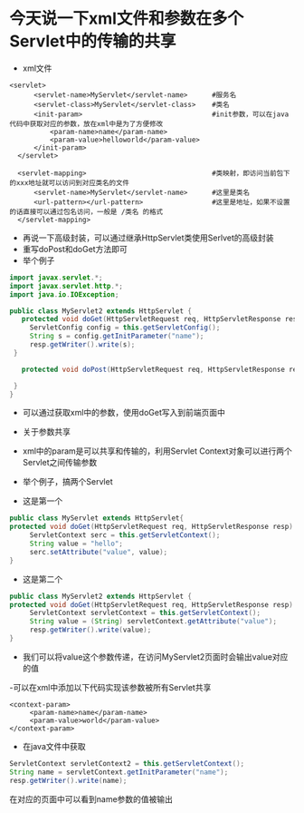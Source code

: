 # 今天说一下xml文件和参数在多个Servlet中的传输的共享
  - xml文件
  ```
  <servlet>
        <servlet-name>MyServlet</servlet-name>      #服务名
        <servlet-class>MyServlet</servlet-class>    #类名
        <init-param>                                #init参数，可以在java代码中获取对应的参数，放在xml中是为了方便修改
            <param-name>name</param-name>
            <param-value>helloworld</param-value>
        </init-param>
    </servlet>
    
    <servlet-mapping>                               #类映射，即访问当前包下的xxx地址就可以访问到对应类名的文件
        <servlet-name>MyServlet</servlet-name>      #这里是类名
        <url-pattern></url-pattern>                 #这里是地址，如果不设置的话直接可以通过包名访问，一般是 /类名 的格式
    </servlet-mapping>
  ```
   - 再说一下高级封装，可以通过继承HttpServlet类使用Serlvet的高级封装
   - 重写doPost和doGet方法即可
   - 举个例子
   ```java
   import javax.servlet.*;
   import javax.servlet.http.*;
   import java.io.IOException;

   public class MyServlet2 extends HttpServlet {
      protected void doGet(HttpServletRequest req, HttpServletResponse resp) throws ServletException, IOException {
        ServletConfig config = this.getServletConfig();
        String s = config.getInitParameter("name");
        resp.getWriter().write(s);
    }

      protected void doPost(HttpServletRequest req, HttpServletResponse resp) throws ServletException, IOException {

    }
   }
   ```
   - 可以通过获取xml中的参数，使用doGet写入到前端页面中
   
   - 关于参数共享
   - xml中的param是可以共享和传输的，利用Servlet Context对象可以进行两个Servlet之间传输参数
   
   - 举个例子，搞两个Servlet
   - 这是第一个
   ```java
   public class MyServlet extends HttpServlet{
   protected void doGet(HttpServletRequest req, HttpServletResponse resp) throws ServletException, IOException {
        ServletContext serc = this.getServletContext();
        String value = "hello";
        serc.setAttribute("value", value);
   }
   ```
   - 这是第二个
   ```java
   public class MyServlet2 extends HttpServlet {
   protected void doGet(HttpServletRequest req, HttpServletResponse resp) throws ServletException, IOException {
        ServletContext servletContext = this.getServletContext();
        String value = (String) servletContext.getAttribute("value");
        resp.getWriter().write(value);
   }
   ```
   - 我们可以将value这个参数传递，在访问MyServlet2页面时会输出value对应的值
   
   -可以在xml中添加以下代码实现该参数被所有Servlet共享
   ```
   <context-param>
        <param-name>name</param-name>
        <param-value>world</param-value>
   </context-param>
   ```
   - 在java文件中获取
   ```java
   ServletContext servletContext2 = this.getServletContext();
   String name = servletContext.getInitParameter("name");
   resp.getWriter().write(name);
   ```
   在对应的页面中可以看到name参数的值被输出
